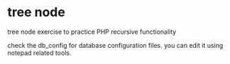 # tree node
tree node exercise to practice PHP recursive functionality


check the db_config for database configuration files. you can edit it using notepad related tools.
